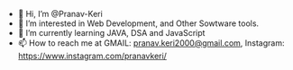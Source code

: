 - 👋 Hi, I’m @Pranav-Keri
- 👀 I’m interested in Web Development, and Other Sowtware tools.
- 🌱 I’m currently learning JAVA, DSA and JavaScript
- 📫 How to reach me at 
GMAIL: pranav.keri2000@gmail.com,
Instagram: https://www.instagram.com/pranavkeri/


<!---
Pranav-Keri/Pranav-Keri is a ✨ special ✨ repository because its `README.md` (this file) appears on your GitHub profile.
You can click the Preview link to take a look at your changes.
--->
